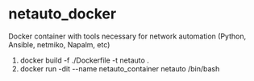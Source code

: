 # netauto_docker
Docker container with tools necessary for network automation (Python, Ansible, netmiko, Napalm, etc) 

1. docker build -f ./Dockerfile -t netauto .
2. docker run -dit --name netauto_container netauto /bin/bash
